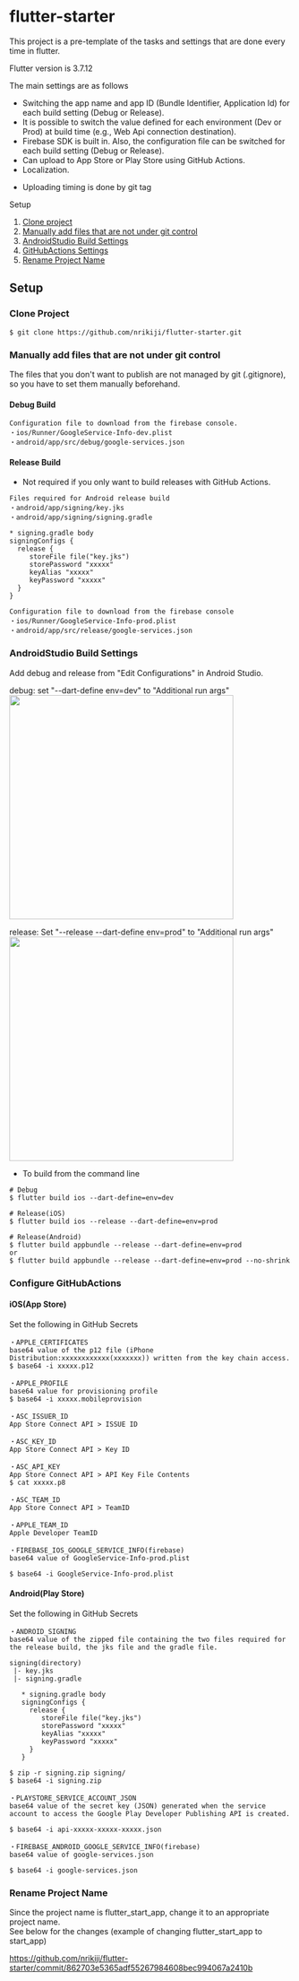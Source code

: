 # flutter-starter

This project is a pre-template of the tasks and settings that are done every time in flutter.

Flutter version is 3.7.12

The main settings are as follows  
- Switching the app name and app ID (Bundle Identifier, Application Id) for each build setting (Debug or Release).
- It is possible to switch the value defined for each environment (Dev or Prod) at build time (e.g., Web Api connection destination).
- Firebase SDK is built in. Also, the configuration file can be switched for each build setting (Debug or Release).
- Can upload to App Store or Play Store using GitHub Actions.
- Localization.

* Uploading timing is done by git tag  

Setup
1. [Clone project](#clone-project)
1. [Manually add files that are not under git control](#manually-add-files-that-are-not-under-git-control)
1. [AndroidStudio Build Settings](#androidstudio-build-settings)
1. [GitHubActions Settings](#configure-githubactions)
1. [Rename Project Name](#rename-project-name)

## Setup

### Clone Project
```
$ git clone https://github.com/nrikiji/flutter-starter.git
```

### Manually add files that are not under git control
The files that you don't want to publish are not managed by git (.gitignore), so you have to set them manually beforehand.

#### Debug Build
```
Configuration file to download from the firebase console.
・ios/Runner/GoogleService-Info-dev.plist
・android/app/src/debug/google-services.json
```

#### Release Build
* Not required if you only want to build releases with GitHub Actions.

```
Files required for Android release build
・android/app/signing/key.jks
・android/app/signing/signing.gradle

* signing.gradle body
signingConfigs {
  release {
     storeFile file("key.jks")
     storePassword "xxxxx"
     keyAlias "xxxxx"
     keyPassword "xxxxx"
  }
}

Configuration file to download from the firebase console
・ios/Runner/GoogleService-Info-prod.plist
・android/app/src/release/google-services.json
```

### AndroidStudio Build Settings

Add debug and release from "Edit Configurations" in Android Studio.

debug: set "--dart-define env=dev" to "Additional run args"<br/>
<img src="https://user-images.githubusercontent.com/4780752/224581519-26629f83-240a-4073-a064-9b4e790f6121.png" width="400" />

release: Set "--release --dart-define env=prod" to "Additional run args"<br/>
<img src="https://user-images.githubusercontent.com/4780752/224581518-ac07126d-be0b-4a0b-956f-3eff23672f2d.png" width="400"/>

* To build from the command line
```
# Debug
$ flutter build ios --dart-define=env=dev

# Release(iOS)
$ flutter build ios --release --dart-define=env=prod

# Release(Android)
$ flutter build appbundle --release --dart-define=env=prod
or
$ flutter build appbundle --release --dart-define=env=prod --no-shrink
```

### Configure GitHubActions

#### iOS(App Store)
Set the following in GitHub Secrets
```
・APPLE_CERTIFICATES
base64 value of the p12 file (iPhone Distribution:xxxxxxxxxxxx(xxxxxxx)) written from the key chain access.
$ base64 -i xxxxx.p12

・APPLE_PROFILE
base64 value for provisioning profile
$ base64 -i xxxxx.mobileprovision

・ASC_ISSUER_ID
App Store Connect API > ISSUE ID

・ASC_KEY_ID
App Store Connect API > Key ID

・ASC_API_KEY
App Store Connect API > API Key File Contents
$ cat xxxxx.p8

・ASC_TEAM_ID
App Store Connect API > TeamID

・APPLE_TEAM_ID
Apple Developer TeamID

・FIREBASE_IOS_GOOGLE_SERVICE_INFO(firebase)
base64 value of GoogleService-Info-prod.plist

$ base64 -i GoogleService-Info-prod.plist
```

#### Android(Play Store)
Set the following in GitHub Secrets
```
・ANDROID_SIGNING
base64 value of the zipped file containing the two files required for the release build, the jks file and the gradle file.

signing(directory)
 |- key.jks
 |- signing.gradle

   * signing.gradle body
   signingConfigs {
     release {
        storeFile file("key.jks")
        storePassword "xxxxx"
        keyAlias "xxxxx"
        keyPassword "xxxxx"
     }
   }

$ zip -r signing.zip signing/
$ base64 -i signing.zip

・PLAYSTORE_SERVICE_ACCOUNT_JSON
base64 value of the secret key (JSON) generated when the service account to access the Google Play Developer Publishing API is created.

$ base64 -i api-xxxxx-xxxxx-xxxxx.json

・FIREBASE_ANDROID_GOOGLE_SERVICE_INFO(firebase)
base64 value of google-services.json

$ base64 -i google-services.json
```

### Rename Project Name
Since the project name is flutter_start_app, change it to an appropriate project name.  
See below for the changes (example of changing flutter_start_app to start_app)  
  
https://github.com/nrikiji/flutter-starter/commit/862703e5365adf55267984608bec994067a2410b
